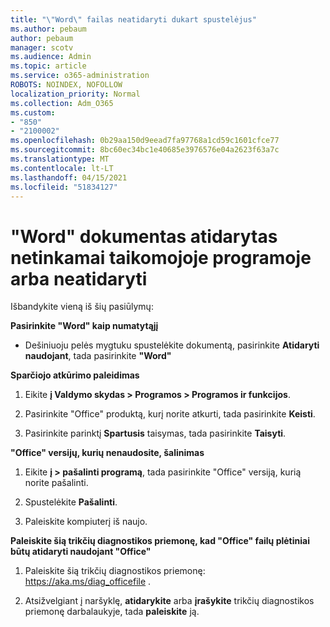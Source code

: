 ```yaml
---
title: "\"Word\" failas neatidaryti dukart spustelėjus"
ms.author: pebaum
author: pebaum
manager: scotv
ms.audience: Admin
ms.topic: article
ms.service: o365-administration
ROBOTS: NOINDEX, NOFOLLOW
localization_priority: Normal
ms.collection: Adm_O365
ms.custom:
- "850"
- "2100002"
ms.openlocfilehash: 0b29aa150d9eead7fa97768a1cd59c1601cfce77
ms.sourcegitcommit: 8bc60ec34bc1e40685e3976576e04a2623f63a7c
ms.translationtype: MT
ms.contentlocale: lt-LT
ms.lasthandoff: 04/15/2021
ms.locfileid: "51834127"
---
```

# <a name="word-document-opened-in-the-wrong-app-or-didnt-open"></a>"Word" dokumentas atidarytas netinkamai taikomojoje programoje arba neatidaryti

Išbandykite vieną iš šių pasiūlymų:

**Pasirinkite "Word" kaip numatytąjį**

- Dešiniuoju pelės mygtuku spustelėkite dokumentą, pasirinkite **Atidaryti naudojant**, tada pasirinkite **"Word"**

**Sparčiojo atkūrimo paleidimas**

1. Eikite **į Valdymo skydas > Programos > Programos ir funkcijos**.

2. Pasirinkite "Office" produktą, kurį norite atkurti, tada pasirinkite **Keisti**.

3. Pasirinkite parinktį **Spartusis** taisymas, tada pasirinkite **Taisyti**.

**"Office" versijų, kurių nenaudosite, šalinimas**

1. Eikite **į > pašalinti programą**, tada pasirinkite "Office" versiją, kurią norite pašalinti.

2. Spustelėkite **Pašalinti**.

3. Paleiskite kompiuterį iš naujo.

**Paleiskite šią trikčių diagnostikos priemonę, kad "Office" failų plėtiniai būtų atidaryti naudojant "Office"**

1. Paleiskite šią trikčių diagnostikos priemonę: https://aka.ms/diag_officefile .

2. Atsižvelgiant į naršyklę, **atidarykite** arba **įrašykite** trikčių diagnostikos priemonę darbalaukyje, tada **paleiskite** ją.
